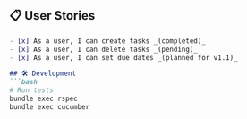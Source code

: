 ## 📋 User Stories
```markdown
- [x] As a user, I can create tasks _(completed)_
- [x] As a user, I can delete tasks _(pending)_
- [x] As a user, I can set due dates _(planned for v1.1)_

## 🛠 Development
```bash
# Run tests
bundle exec rspec
bundle exec cucumber

